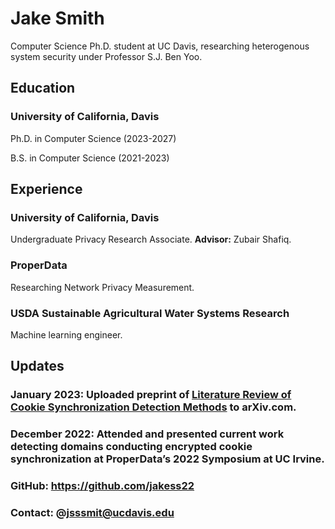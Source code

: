 # Jake Smith
Computer Science Ph.D. student at UC Davis, researching heterogenous system security under Professor S.J. Ben Yoo.

## Education
### University of California, Davis
Ph.D. in Computer Science (2023-2027)

B.S. in Computer Science (2021-2023)

## Experience
### University of California, Davis
Undergraduate Privacy Research Associate. **Advisor:** Zubair Shafiq.

### ProperData
Researching Network Privacy Measurement. 

### USDA Sustainable Agricultural Water Systems Research
Machine learning engineer.

## Updates
### January 2023: Uploaded preprint of [Literature Review of Cookie Synchronization Detection Methods](arxiv.org/abs/2301.02619) to arXiv.com.
### December 2022: Attended and presented current work detecting domains conducting encrypted cookie synchronization at ProperData’s 2022 Symposium at UC Irvine.


### GitHub: https://github.com/jakess22
### Contact: @jsssmit@ucdavis.edu
